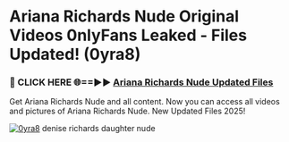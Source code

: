 # Ariana Richards Nude Original Videos 0nlyFans Leaked - Files Updated! (0yra8)

<h3>🔴 CLICK HERE 🌐==►► <a href="https://tinyurl.com/5h6xmrr3" rel="nofollow">Ariana Richards Nude Updated Files</a></h3>

Get Ariana Richards Nude and all content. Now you can access all videos and pictures of Ariana Richards Nude. New Updated Files 2025!

[![0yra8](https://i.imgur.com/KVD873Z.gif)](https://tinyurl.com/5h6xmrr3)
denise richards daughter nude